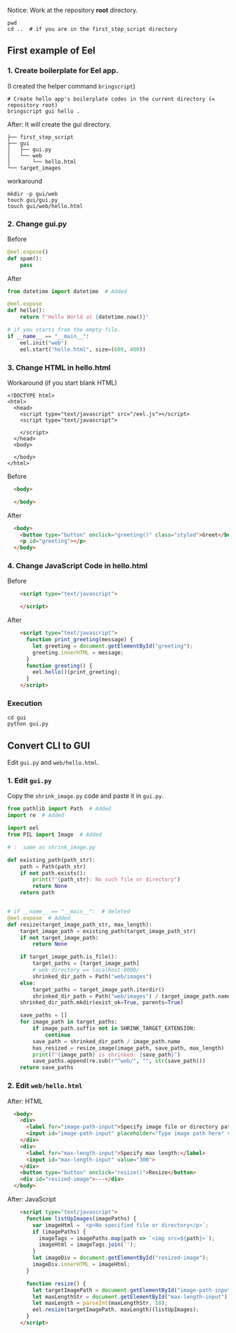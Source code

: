 Notice: Work at the repository **root** directory.

```
pwd
cd ..  # if you are in the first_step_script directory
```

## First example of Eel

### 1. Create boilerplate for Eel app.  

(I created the helper command `bringscript`)

```
# Create hello app's boilerplate codes in the current directory (= repository root)
bringscript gui hello .
```

After: It will create the gui directory.

```
├── first_step_script
├── gui
│   ├── gui.py
│   └── web
│       └── hello.html
└── target_images
```

workaround

```
mkdir -p gui/web
touch gui/gui.py
touch gui/web/hello.html
```

### 2. Change gui.py

Before

```python
@eel.expose()
def spam():
    pass
```

After

```python
from datetime import datetime  # Added

@eel.expose
def hello():
    return f"Hello World at {datetime.now()}"

# if you starts from the empty file.
if __name__ == "__main__":
    eel.init("web")
    eel.start("hello.html", size=(600, 400))
```

### 3. Change HTML in hello.html

Workaround (if you start blank HTML)

```
<!DOCTYPE html>
<html>
  <head>
    <script type="text/javascript" src="/eel.js"></script>
    <script type="text/javascript">

    </script>
  </head>
  <body>

  </body>
</html>
```

Before

```html
  <body>

  </body>
```

After

```html
  <body>
    <button type="button" onclick="greeting()" class="styled">Greet</button>
    <p id="greeting"></p>
  </body>
```

### 4. Change JavaScript Code in hello.html

Before

```html
    <script type="text/javascript">

    </script>
```

After

```html
    <script type="text/javascript">
      function print_greeting(message) {
        let greeting = document.getElementById("greeting");
        greeting.innerHTML = message;
      }
      function greeting() {
        eel.hello()(print_greeting);
      }
    </script>
```

### Execution

```
cd gui
python gui.py 
```

## Convert CLI to GUI

Edit `gui.py` and `web/hello.html`.

### 1. Edit `gui.py`

Copy the `shrink_image.py` code and paste it in `gui.py`.

```python
from pathlib import Path  # Added
import re  # Added

import eel
from PIL import Image  # Added

# :  same as shrink_image.py

def existing_path(path_str):
    path = Path(path_str)
    if not path.exists():
        print(f"{path_str}: No such file or directory")
        return None
    return path


# if __name__ == "__main__":  # deleted
@eel.expose  # Added
def resize(target_image_path_str, max_length):
    target_image_path = existing_path(target_image_path_str)
    if not target_image_path:
        return None

    if target_image_path.is_file():
        target_paths = [target_image_path]
        # web directory == localhost:8000/
        shrinked_dir_path = Path("web/images")
    else:
        target_paths = target_image_path.iterdir()
        shrinked_dir_path = Path("web/images") / target_image_path.name
    shrinked_dir_path.mkdir(exist_ok=True, parents=True)

    save_paths = []
    for image_path in target_paths:
        if image_path.suffix not in SHRINK_TARGET_EXTENSION:
            continue
        save_path = shrinked_dir_path / image_path.name
        has_resized = resize_image(image_path, save_path, max_length)
        print(f"{image_path} is shrinked: {save_path}")
        save_paths.append(re.sub(r"^web/", "", str(save_path)))
    return save_paths
```

### 2. Edit `web/hello.html`

After: HTML

```HTML
  <body>
    <div>
      <label for="image-path-input">Specify image file or directory path to be resized:</label>
      <input id="image-path-input" placeholder="Type image path here" value="/Users/" size="60">
    </div>
    <div>
      <label for="max-length-input">Specify max length:</label>
      <input id="max-length-input" value="300">
    </div>
    <button type="button" onclick="resize()">Resize</button>
    <div id="resized-image">---</div>
  </body>
```

After: JavaScript

```HTML
    <script type="text/javascript">
      function listUpImages(imagePaths) {
        var imageHtml = `<p>No specified file or directory</p>`;
        if (imagePaths) {
          imageTags = imagePaths.map(path => `<img src=${path}>`);
          imageHtml = imageTags.join('');
        }
        let imageDiv = document.getElementById("resized-image");
        imageDiv.innerHTML = imageHtml;
      }

      function resize() {
        let targetImagePath = document.getElementById("image-path-input").value;
        let maxLengthStr = document.getElementById("max-length-input").value;
        let maxLength = parseInt(maxLengthStr, 10);
        eel.resize(targetImagePath, maxLength)(listUpImages);
      }
    </script>
```
